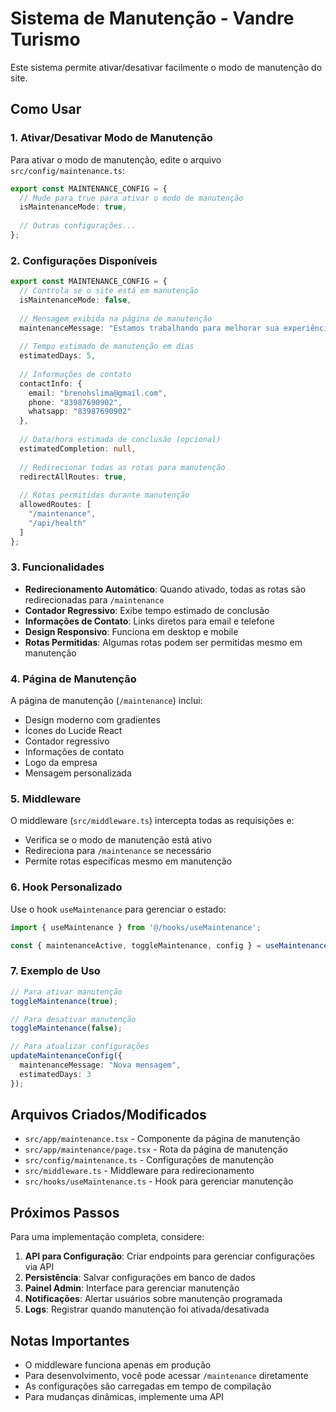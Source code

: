 # Sistema de Manutenção - Vandre Turismo

Este sistema permite ativar/desativar facilmente o modo de manutenção do site.

## Como Usar

### 1. Ativar/Desativar Modo de Manutenção

Para ativar o modo de manutenção, edite o arquivo `src/config/maintenance.ts`:

```typescript
export const MAINTENANCE_CONFIG = {
  // Mude para true para ativar o modo de manutenção
  isMaintenanceMode: true,
  
  // Outras configurações...
};
```

### 2. Configurações Disponíveis

```typescript
export const MAINTENANCE_CONFIG = {
  // Controla se o site está em manutenção
  isMaintenanceMode: false,
  
  // Mensagem exibida na página de manutenção
  maintenanceMessage: "Estamos trabalhando para melhorar sua experiência",
  
  // Tempo estimado de manutenção em dias
  estimatedDays: 5,
  
  // Informações de contato
  contactInfo: {
    email: "brenohslima@gmail.com",
    phone: "83987690902",
    whatsapp: "83987690902"
  },
  
  // Data/hora estimada de conclusão (opcional)
  estimatedCompletion: null,
  
  // Redirecionar todas as rotas para manutenção
  redirectAllRoutes: true,
  
  // Rotas permitidas durante manutenção
  allowedRoutes: [
    "/maintenance",
    "/api/health"
  ]
};
```

### 3. Funcionalidades

- **Redirecionamento Automático**: Quando ativado, todas as rotas são redirecionadas para `/maintenance`
- **Contador Regressivo**: Exibe tempo estimado de conclusão
- **Informações de Contato**: Links diretos para email e telefone
- **Design Responsivo**: Funciona em desktop e mobile
- **Rotas Permitidas**: Algumas rotas podem ser permitidas mesmo em manutenção

### 4. Página de Manutenção

A página de manutenção (`/maintenance`) inclui:

- Design moderno com gradientes
- Ícones do Lucide React
- Contador regressivo
- Informações de contato
- Logo da empresa
- Mensagem personalizada

### 5. Middleware

O middleware (`src/middleware.ts`) intercepta todas as requisições e:

- Verifica se o modo de manutenção está ativo
- Redireciona para `/maintenance` se necessário
- Permite rotas específicas mesmo em manutenção

### 6. Hook Personalizado

Use o hook `useMaintenance` para gerenciar o estado:

```typescript
import { useMaintenance } from '@/hooks/useMaintenance';

const { maintenanceActive, toggleMaintenance, config } = useMaintenance();
```

### 7. Exemplo de Uso

```typescript
// Para ativar manutenção
toggleMaintenance(true);

// Para desativar manutenção
toggleMaintenance(false);

// Para atualizar configurações
updateMaintenanceConfig({
  maintenanceMessage: "Nova mensagem",
  estimatedDays: 3
});
```

## Arquivos Criados/Modificados

- `src/app/maintenance.tsx` - Componente da página de manutenção
- `src/app/maintenance/page.tsx` - Rota da página de manutenção
- `src/config/maintenance.ts` - Configurações de manutenção
- `src/middleware.ts` - Middleware para redirecionamento
- `src/hooks/useMaintenance.ts` - Hook para gerenciar manutenção

## Próximos Passos

Para uma implementação completa, considere:

1. **API para Configuração**: Criar endpoints para gerenciar configurações via API
2. **Persistência**: Salvar configurações em banco de dados
3. **Painel Admin**: Interface para gerenciar manutenção
4. **Notificações**: Alertar usuários sobre manutenção programada
5. **Logs**: Registrar quando manutenção foi ativada/desativada

## Notas Importantes

- O middleware funciona apenas em produção
- Para desenvolvimento, você pode acessar `/maintenance` diretamente
- As configurações são carregadas em tempo de compilação
- Para mudanças dinâmicas, implemente uma API
